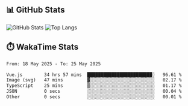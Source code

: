 ## 📊 GitHub Stats
![GitHub Stats](https://github-readme-stats.vercel.app/api?username=fe-brweb&show_icons=true&theme=shades-of-purple)
![Top Langs](https://github-readme-stats.vercel.app/api/top-langs/?username=fe-brweb&layout=compact&theme=shades-of-purple)

## ⏱️ WakaTime Stats
<!--START_SECTION:waka-->

```txt
From: 18 May 2025 - To: 25 May 2025

Vue.js        34 hrs 57 mins  ████████████████████████░   96.61 %
Image (svg)   47 mins         ▓░░░░░░░░░░░░░░░░░░░░░░░░   02.17 %
TypeScript    25 mins         ▒░░░░░░░░░░░░░░░░░░░░░░░░   01.17 %
JSON          0 secs          ░░░░░░░░░░░░░░░░░░░░░░░░░   00.04 %
Other         0 secs          ░░░░░░░░░░░░░░░░░░░░░░░░░   00.01 %
```

<!--END_SECTION:waka-->
